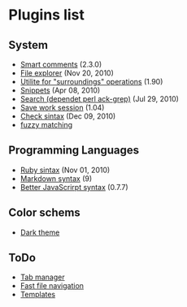 Plugins list
==================

System
-------------------

+ [Smart comments][NERD_commenter] (2.3.0)
+ [File explorer][NERD_tree] (Nov 20, 2010)
+ [Utilite for "surroundings" operations][surround] (1.90)
+ [Snippets][snipMate] (Apr 08, 2010)
+ [Search (dependet perl ack-grep)][ack.vim] (Jul 29, 2010)
+ [Save work session][sessionman] (1.04)
+ [Check sintax][syntastic] (Dec 09, 2010)
+ [fuzzy matching][FuzzyFinder]

Programming Languages
------------------

+ [Ruby sintax][vim-ruby] (Nov 01, 2010)
+ [Markdown syntax][Markdown syntax] (9)
+ [Better JavaScrirpt syntax][javascript] (0.7.7)

Color schems
------------------

+ [Dark theme][ir_black]	


ToDo
----
+ [Tab manager][supertab]
+ [Fast file navigation][Command-T]
+ [Templates][tSkeleton]


[NERD_commenter]: http://www.vim.org/scripts/script.php?script_id=1218
[NERD_tree]: https://github.com/scrooloose/nerdtree
[surround]: http://www.vim.org/scripts/script.php?script_id=1697
[snipMate]: https://github.com/msanders/snipmate.vim
[ack.vim]: https://github.com/mileszs/ack.vim
[sessionman]: http://www.vim.org/scripts/script.php?script_id=2010
[syntastic]: https://github.com/scrooloose/syntastic
[FuzzyFinder]: http://www.vim.org/scripts/script.php?script_id=1984


[vim-ruby]: https://github.com/vim-ruby/vim-ruby
[Markdown syntax]: http://www.vim.org/scripts/script.php?script_id=1243
[javascript]: http://www.vim.org/scripts/script.php?script_id=1491

[ir_black]: http://blog.infinitered.com/entries/show/8


[supertab]: http://www.vim.org/scripts/script.php?script_id=1643
[Command-T]: http://www.vim.org/scripts/script.php?script_id=3025
[tSkeleton]: http://www.vim.org/scripts/script.php?script_id=1160
